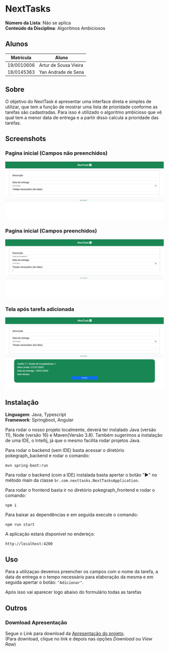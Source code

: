 # NextTasks

**Número da Lista**: Não se aplica<br>
**Conteúdo da Disciplina**: Algoritmos Ambiciosos<br>

## Alunos
|Matrícula | Aluno |
| -- | -- |
| 19/0010606 | Artur de Sousa Vieira |
| 18/0145363 |  Yan Andrade de Sena  |

## Sobre 
O objetivo do NextTask é apresentar uma interface direta e simples de utilizar, que tem a função de mostrar uma lista de prioridade conforme as tarefas são cadastradas. Para isso é utilizado o algoritmo ambicioso que vê qual tem a menor data de entrega e a partir disso calcula a prioridade das tarefas. 

## Screenshots

### Pagina inicial (Campos não preenchidos)

![Campos não preenchidos](assets-readme/Imagem-sem-nada-preenchido.png) 

### Pagina inicial (Campos preenchidos)

![Campos preenchidos](assets-readme/Imagem-com-campos-preenchidos.png) 

### Tela após tarefa adicionada

![Tarefa adicionada](assets-readme/Imagem-com-tarefa-adicionada.png) 

## Instalação 
**Linguagem**: Java, Typescript<br>
**Framework**: Springboot, Angular<br>

Para rodar o nosso projeto localmente, deverá ter instalado Java (versão 11), Node (versão 16) e Maven(Versão 3.8). Também sugerimos a instalação de uma IDE, o Intellij, já que o mesmo facilita rodar projetos Java.

Para rodar o backend (sem IDE) basta acessar o diretório pokegraph_backend e rodar o comando:

```
mvn spring-boot:run 
```

Para rodar o backend (com a IDE) instalada basta apertar o botão "▶" no método main da classe ``br.com.nexttasks.NextTasksApplication``.

Para rodar o frontend basta ir no diretório pokegraph_frontend e rodar o comando:

```
npm i 
```

Para baixar as dependências e em seguida execute o comando:

```
npm run start
```

A aplicação estará disponível no endereço:

```
http://localhost:4200
```

## Uso 
Para a utilizaçao devemos preencher os campos com o nome da tarefa, a data de entrega e o tempo necessário para elaboração da mesma e em seguida apertar o botão: ``"Adicionar"``.

Após isso vai aparecer logo abaixo do formulário todas as tarefas

## Outros 

### Download Apresentação

Segue o Link para download da [Apresentação do projeto](assets-readme/apresentacao-pokegraph.mp4).<br>
(Para download, clique no link e depois nas opções *Download* ou *View Raw*)
